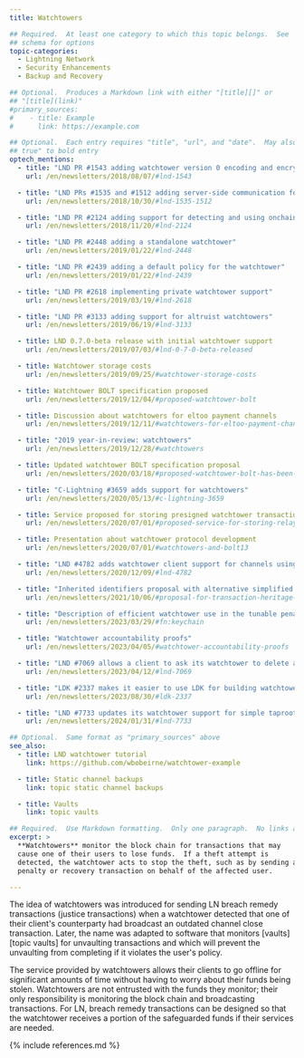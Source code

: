 ```yaml
---
title: Watchtowers

## Required.  At least one category to which this topic belongs.  See
## schema for options
topic-categories:
  - Lightning Network
  - Security Enhancements
  - Backup and Recovery

## Optional.  Produces a Markdown link with either "[title][]" or
## "[title](link)"
#primary_sources:
#    - title: Example
#      link: https://example.com

## Optional.  Each entry requires "title", "url", and "date".  May also use "feature:
## true" to bold entry
optech_mentions:
  - title: "LND PR #1543 adding watchtower version 0 encoding and encryption"
    url: /en/newsletters/2018/08/07/#lnd-1543

  - title: "LND PRs #1535 and #1512 adding server-side communication for watchtowers"
    url: /en/newsletters/2018/10/30/#lnd-1535-1512

  - title: "LND PR #2124 adding support for detecting and using onchain spends"
    url: /en/newsletters/2018/11/20/#lnd-2124

  - title: "LND PR #2448 adding a standalone watchtower"
    url: /en/newsletters/2019/01/22/#lnd-2448

  - title: "LND PR #2439 adding a default policy for the watchtower"
    url: /en/newsletters/2019/01/22/#lnd-2439

  - title: "LND PR #2618 implementing private watchtower support"
    url: /en/newsletters/2019/03/19/#lnd-2618

  - title: "LND PR #3133 adding support for altruist watchtowers"
    url: /en/newsletters/2019/06/19/#lnd-3133

  - title: LND 0.7.0-beta release with initial watchtower support
    url: /en/newsletters/2019/07/03/#lnd-0-7-0-beta-released

  - title: Watchtower storage costs
    url: /en/newsletters/2019/09/25/#watchtower-storage-costs

  - title: Watchtower BOLT specification proposed
    url: /en/newsletters/2019/12/04/#proposed-watchtower-bolt

  - title: Discussion about watchtowers for eltoo payment channels
    url: /en/newsletters/2019/12/11/#watchtowers-for-eltoo-payment-channels

  - title: "2019 year-in-review: watchtowers"
    url: /en/newsletters/2019/12/28/#watchtowers

  - title: Updated watchtower BOLT specification proposal
    url: /en/newsletters/2020/03/18/#proposed-watchtower-bolt-has-been-updated

  - title: "C-Lightning #3659 adds support for watchtowers"
    url: /en/newsletters/2020/05/13/#c-lightning-3659

  - title: Service proposed for storing presigned watchtower transactions
    url: /en/newsletters/2020/07/01/#proposed-service-for-storing-relaying-and-broadcasting-presigned-transactions

  - title: Presentation about watchtower protocol development
    url: /en/newsletters/2020/07/01/#watchtowers-and-bolt13

  - title: "LND #4782 adds watchtower client support for channels using anchor outputs"
    url: /en/newsletters/2020/12/09/#lnd-4782

  - title: "Inherited identifiers proposal with alternative simplified watchtower design"
    url: /en/newsletters/2021/10/06/#proposal-for-transaction-heritage-identifiers

  - title: "Description of efficient watchtower use in the tunable penalty protocol"
    url: /en/newsletters/2023/03/29/#fn:keychain

  - title: "Watchtower accountability proofs"
    url: /en/newsletters/2023/04/05/#watchtower-accountability-proofs

  - title: "LND #7069 allows a client to ask its watchtower to delete a session"
    url: /en/newsletters/2023/04/12/#lnd-7069

  - title: "LDK #2337 makes it easier to use LDK for building watchtowers"
    url: /en/newsletters/2023/08/30/#ldk-2337

  - title: "LND #7733 updates its watchtower support for simple taproot channels"
    url: /en/newsletters/2024/01/31/#lnd-7733

## Optional.  Same format as "primary_sources" above
see_also:
  - title: LND watchtower tutorial
    link: https://github.com/wbobeirne/watchtower-example

  - title: Static channel backups
    link: topic static channel backups

  - title: Vaults
    link: topic vaults

## Required.  Use Markdown formatting.  Only one paragraph.  No links allowed.
excerpt: >
  **Watchtowers** monitor the block chain for transactions that may
  cause one of their users to lose funds.  If a theft attempt is
  detected, the watchtower acts to stop the theft, such as by sending a
  penalty or recovery transaction on behalf of the affected user.

---
```

The idea of watchtowers was introduced for sending LN breach remedy
transactions (justice transactions) when a watchtower detected that one
of their client's counterparty had broadcast an outdated channel close
transaction.  Later, the name was adapted to software that monitors
[vaults][topic vaults] for unvaulting transactions and which will
prevent the unvaulting from completing if it violates the user's policy.

The service provided by watchtowers allows their clients to go offline
for significant amounts of time without having to worry about their
funds being stolen.  Watchtowers are not
entrusted with the funds they monitor; their only responsibility is monitoring the
block chain and broadcasting transactions.  For LN, breach remedy
transactions can be designed so that the watchtower receives a portion
of the safeguarded funds if their services are needed.

{% include references.md %}
